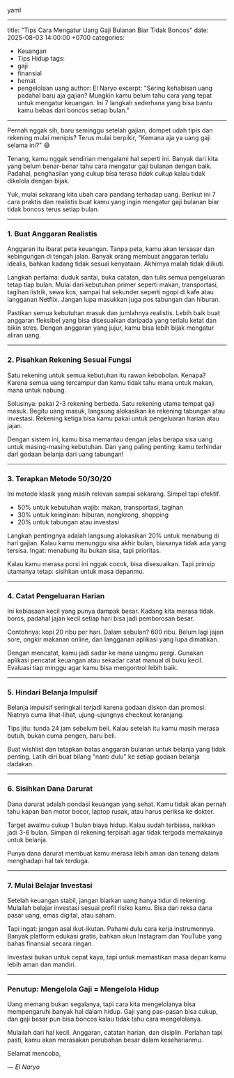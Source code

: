 yaml

---

title: "Tips Cara Mengatur Uang Gaji Bulanan Biar Tidak Boncos"
date: 2025-08-03 14:00:00 +0700
categories: 
- Keuangan
- Tips Hidup
tags:
- gaji
- finansial
- hemat
- pengelolaan uang
author: El Naryo
excerpt: "Sering kehabisan uang padahal baru aja gajian? Mungkin kamu belum tahu cara yang tepat untuk mengatur keuangan. Ini 7 langkah sederhana yang bisa bantu kamu bebas dari boncos setiap bulan."
-------------------------------------------------------------------------------------------------------------------------------------------------------------------------------------------------------

Pernah nggak sih, baru seminggu setelah gajian, dompet udah tipis dan rekening mulai menipis? Terus mulai berpikir, "Kemana aja ya uang gaji selama ini?" 😅

Tenang, kamu nggak sendirian mengalami hal seperti ini. Banyak dari kita yang belum benar-benar tahu cara mengatur gaji bulanan dengan baik. Padahal, penghasilan yang cukup bisa terasa *tidak cukup* kalau tidak dikelola dengan bijak.

Yuk, mulai sekarang kita ubah cara pandang terhadap uang. Berikut ini 7 cara praktis dan realistis buat kamu yang ingin mengatur gaji bulanan biar tidak boncos terus setiap bulan.

---

### 1. Buat Anggaran Realistis

Anggaran itu ibarat peta keuangan. Tanpa peta, kamu akan tersasar dan kebingungan di tengah jalan. Banyak orang membuat anggaran terlalu idealis, bahkan kadang tidak sesuai kenyataan. Akhirnya malah tidak diikuti.

Langkah pertama: duduk santai, buka catatan, dan tulis semua pengeluaran tetap tiap bulan. Mulai dari kebutuhan primer seperti makan, transportasi, tagihan listrik, sewa kos, sampai hal sekunder seperti ngopi di kafe atau langganan Netflix. Jangan lupa masukkan juga pos tabungan dan hiburan.

Pastikan semua kebutuhan masuk dan jumlahnya realistis. Lebih baik buat anggaran fleksibel yang bisa disesuaikan daripada yang terlalu ketat dan bikin stres. Dengan anggaran yang jujur, kamu bisa lebih bijak mengatur aliran uang.

---

### 2. Pisahkan Rekening Sesuai Fungsi

Satu rekening untuk semua kebutuhan itu rawan kebobolan. Kenapa? Karena semua uang tercampur dan kamu tidak tahu mana untuk makan, mana untuk nabung.

Solusinya: pakai 2-3 rekening berbeda. Satu rekening utama tempat gaji masuk. Begitu uang masuk, langsung alokasikan ke rekening tabungan atau investasi. Rekening ketiga bisa kamu pakai untuk pengeluaran harian atau jajan.

Dengan sistem ini, kamu bisa memantau dengan jelas berapa sisa uang untuk masing-masing kebutuhan. Dan yang paling penting: kamu terhindar dari godaan belanja dari uang tabungan!

---

### 3. Terapkan Metode 50/30/20

Ini metode klasik yang masih relevan sampai sekarang. Simpel tapi efektif.

* 50% untuk kebutuhan wajib: makan, transportasi, tagihan
* 30% untuk keinginan: hiburan, nongkrong, shopping
* 20% untuk tabungan atau investasi

Langkah pentingnya adalah langsung alokasikan 20% untuk menabung di hari gajian. Kalau kamu menunggu sisa akhir bulan, biasanya tidak ada yang tersisa. Ingat: menabung itu bukan sisa, tapi prioritas.

Kalau kamu merasa porsi ini nggak cocok, bisa disesuaikan. Tapi prinsip utamanya tetap: sisihkan untuk masa depanmu.

---

### 4. Catat Pengeluaran Harian

Ini kebiasaan kecil yang punya dampak besar. Kadang kita merasa tidak boros, padahal jajan kecil setiap hari bisa jadi pemborosan besar.

Contohnya: kopi 20 ribu per hari. Dalam sebulan? 600 ribu. Belum lagi jajan sore, ongkir makanan online, dan langganan aplikasi yang lupa dimatikan.

Dengan mencatat, kamu jadi sadar ke mana uangmu pergi. Gunakan aplikasi pencatat keuangan atau sekadar catat manual di buku kecil. Evaluasi tiap minggu agar kamu bisa mengontrol lebih baik.

---

### 5. Hindari Belanja Impulsif

Belanja impulsif seringkali terjadi karena godaan diskon dan promosi. Niatnya cuma lihat-lihat, ujung-ujungnya checkout keranjang.

Tips jitu: tunda 24 jam sebelum beli. Kalau setelah itu kamu masih merasa butuh, bukan cuma pengen, baru beli.

Buat wishlist dan tetapkan batas anggaran bulanan untuk belanja yang tidak penting. Latih diri buat bilang "nanti dulu" ke setiap godaan belanja dadakan.

---

### 6. Sisihkan Dana Darurat

Dana darurat adalah pondasi keuangan yang sehat. Kamu tidak akan pernah tahu kapan ban motor bocor, laptop rusak, atau harus periksa ke dokter.

Target awalmu cukup 1 bulan biaya hidup. Kalau sudah terbiasa, naikkan jadi 3-6 bulan. Simpan di rekening terpisah agar tidak tergoda memakainya untuk belanja.

Punya dana darurat membuat kamu merasa lebih aman dan tenang dalam menghadapi hal tak terduga.

---

### 7. Mulai Belajar Investasi

Setelah keuangan stabil, jangan biarkan uang hanya tidur di rekening. Mulailah belajar investasi sesuai profil risiko kamu. Bisa dari reksa dana pasar uang, emas digital, atau saham.

Tapi ingat: jangan asal ikut-ikutan. Pahami dulu cara kerja instrumennya. Banyak platform edukasi gratis, bahkan akun Instagram dan YouTube yang bahas finansial secara ringan.

Investasi bukan untuk cepat kaya, tapi untuk memastikan masa depan kamu lebih aman dan mandiri.

---

### Penutup: Mengelola Gaji = Mengelola Hidup

Uang memang bukan segalanya, tapi cara kita mengelolanya bisa mempengaruhi banyak hal dalam hidup. Gaji yang pas-pasan bisa cukup, dan gaji besar pun bisa boncos kalau tidak tahu cara mengelolanya.

Mulailah dari hal kecil. Anggaran, catatan harian, dan disiplin. Perlahan tapi pasti, kamu akan merasakan perubahan besar dalam keseharianmu.

Selamat mencoba,

— *El Naryo*
